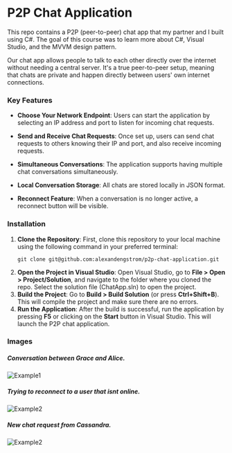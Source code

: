 # P2P Chat Application

This repo contains a P2P (peer-to-peer) chat app that my partner and I built using C#. The goal of this course was to learn more about C#, Visual Studio, and the MVVM design pattern.

Our chat app allows people to talk to each other directly over the internet without needing a central server. It's a true peer-to-peer setup, meaning that chats are private and happen directly between users' own internet connections.

### Key Features
* **Choose Your Network Endpoint**: Users can start the application by selecting an IP address and port to listen for incoming chat requests.

* **Send and Receive Chat Requests**: Once set up, users can send chat requests to others knowing their IP and port, and also receive incoming requests.

* **Simultaneous Conversations**: The application supports having multiple chat conversations simultaneously.

* **Local Conversation Storage**: All chats are stored locally in JSON format.

* **Reconnect Feature**: When a conversation is no longer active, a reconnect button will be visible.

### Installation
1. **Clone the Repository**: First, clone this repository to your local machine using the following command in your preferred terminal:
   ```
   git clone git@github.com:alexandengstrom/p2p-chat-application.git
   ````
2. **Open the Project in Visual Studio**: Open Visual Studio, go to **File > Open > Project/Solution**, and navigate to the folder where you cloned the repo. Select the solution file (ChatApp.sln) to open the project.
3. **Build the Project**: Go to **Build > Build Solution** (or press **Ctrl+Shift+B**). This will compile the project and make sure there are no errors.
4. **Run the Application**: After the build is successful, run the application by pressing **F5** or clicking on the **Start** button in Visual Studio. This will launch the P2P chat application.

### Images
##### Conversation between Grace and Alice.
![Example1](https://github.com/alexandengstrom/p2p-chat-application/assets/123507241/34f782f9-594a-4adb-853c-52e117ec6627)

##### Trying to reconnect to a user that isnt online.
![Example2](https://github.com/alexandengstrom/p2p-chat-application/assets/123507241/2eb79b16-9530-4bea-a5f2-51ef658acb0e)

##### New chat request from Cassandra.
![Example2](https://github.com/alexandengstrom/p2p-chat-application/assets/123507241/78f1eeae-fdc2-4248-bbc9-5be7e5144fd6)

